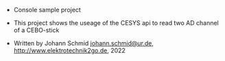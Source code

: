 * Console sample project

* This project shows the useage of the CESYS api to read two AD channel of a CEBO-stick

* Written by Johann Schmid <johann.schmid@ur.de>, http://www.elektrotechnik2go.de, 2022
